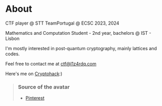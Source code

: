 # About

CTF player @ STT
TeamPortugal @ ECSC 2023, 2024 
<!-- TeamEurope @ ICC 2024 -->

Mathematics and Computation Student - 2nd year, bachelors @ IST - Lisbon

I'm mostly interested in post-quantum cryptography, mainly lattices and codes.

Feel free to contact me at ctf@l1z4rdq.com

Here's me on [Cryptohack](https://cryptohack.org/user/lizardqueen/):)


> ### Source of the avatar
> - [Pinterest](https://www.pinterest.com/pin/472948398369833813/)
